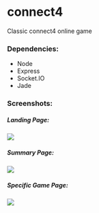 connect4
========

Classic connect4 online game

### Dependencies:

  * Node
  * Express
  * Socket.IO
  * Jade
  
### Screenshots:

##### Landing Page:

![](https://raw.githubusercontent.com/bumjung/steam_projects/master/static/pics/main_page.png)

##### Summary Page:

![](https://raw.githubusercontent.com/bumjung/steam_projects/master/static/pics/app_example.png)

##### Specific Game Page:

![](https://raw.githubusercontent.com/bumjung/steam_projects/master/static/pics/game_example.png)

